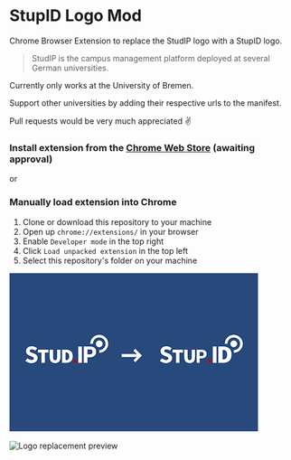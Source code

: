 # StupID Logo Mod

Chrome Browser Extension to replace the StudIP logo with a StupID logo.

> StudIP is the campus management platform deployed at several German universities.

Currently only works at the University of Bremen.

Support other universities by adding their respective urls to the manifest.

Pull requests would be very much appreciated ✌️

### Install extension from the [Chrome Web Store](https://chrome.google.com/webstore/category/extensions) (awaiting approval)

or

### Manually load extension into Chrome

1. Clone or download this repository to your machine
2. Open up `chrome://extensions/` in your browser
3. Enable `Developer mode` in the top right
4. Click `Load unpacked extension` in the top left
5. Select this repository's folder on your machine

![Logo replacement preview](/assets/stupid-banner.png)

![Logo replacement preview](/assets/stupid-demo.png)
